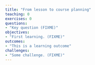 ```yaml
---
title: "From lesson to course planning"
teaching: 0
exercises: 0
questions:
- "Key question (FIXME)"
objectives:
- "First learning. (FIXME)"
outcomes:
- "This is a learning outcome"
challenges:
- "Some challenge. (FIXME)"
---
```

